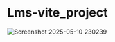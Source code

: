 ﻿# Lms-vite_project

![Screenshot 2025-05-10 230239](https://github.com/user-attachments/assets/eb8066ba-1a72-48c9-aca1-187977b67829)
